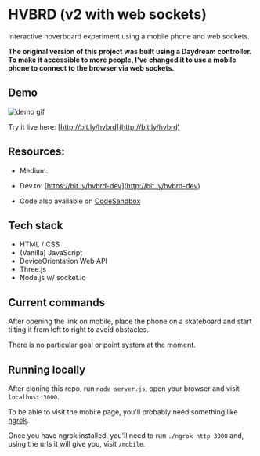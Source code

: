 # HVBRD (v2 with web sockets)

Interactive hoverboard experiment using a mobile phone and web sockets.

**The original version of this project was built using a Daydream controller.
To make it accessible to more people, I've changed it to use a mobile phone to connect to the browser via web sockets.**

## Demo

![demo gif](hvbrd.gif)

Try it live here: [http://bit.ly/hvbrd](http://bit.ly/hvbrd)

## Resources:

* Medium: 

* Dev.to: [https://bit.ly/hvbrd-dev](http://bit.ly/hvbrd-dev)

* Code also available on [CodeSandbox](https://codesandbox.io/s/hvbrd-sockets-ln0mi)

## Tech stack

* HTML / CSS
* (Vanilla) JavaScript
* DeviceOrientation Web API
* Three.js
* Node.js w/ socket.io

## Current commands

After opening the link on mobile, place the phone on a skateboard and start tilting it from left to right to avoid obstacles.

There is no particular goal or point system at the moment.

## Running locally

After cloning this repo, run `node server.js`, open your browser and visit `localhost:3000`.

To be able to visit the mobile page, you'll probably need something like [ngrok](https://ngrok.com/).

Once you have ngrok installed, you'll need to run `./ngrok http 3000` and, using the urls it will give you, visit `/mobile`.





